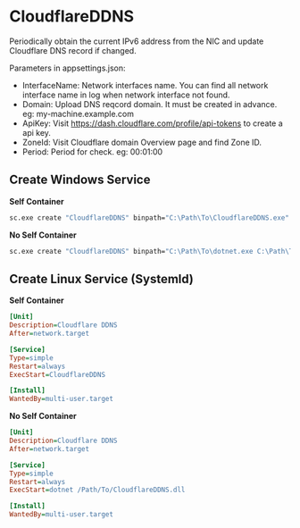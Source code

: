 # CloudflareDDNS
Periodically obtain the current IPv6 address from the NIC and update Cloudflare DNS record if changed.

Parameters in appsettings.json:
- InterfaceName: Network interfaces name. You can find all network interface name in log when network interface not found.
- Domain: Upload DNS reqcord domain. It must be created in advance. eg: my-machine.example.com
- ApiKey: Visit https://dash.cloudflare.com/profile/api-tokens to create a api key.
- ZoneId: Visit Cloudflare domain Overview page and find Zone ID.
- Period: Period for check. eg: 00:01:00

## Create Windows Service
**Self Container**
```bat
sc.exe create "CloudflareDDNS" binpath="C:\Path\To\CloudflareDDNS.exe" DisplayName="Cloudflare DDNS" start=auto
```  

**No Self Container**
```bat
sc.exe create "CloudflareDDNS" binpath="C:\Path\To\dotnet.exe C:\Path\To\CloudflareDDNS.dll" DisplayName="Cloudflare DDNS" start=auto
```


## Create Linux Service (Systemld)
**Self Container**  
```ini
[Unit]
Description=Cloudflare DDNS
After=network.target

[Service]
Type=simple
Restart=always
ExecStart=CloudflareDDNS

[Install]
WantedBy=multi-user.target
```

**No Self Container**  
```ini
[Unit]
Description=Cloudflare DDNS
After=network.target

[Service]
Type=simple
Restart=always
ExecStart=dotnet /Path/To/CloudflareDDNS.dll

[Install]
WantedBy=multi-user.target
```